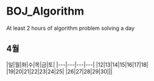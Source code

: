 # BOJ_Algorithm
At least 2 hours of algorithm problem solving a day
## 4월
|일|월|화|수|목|금|토|
|---|---|---|---|
|12|13|14|15|16|17|18|
|19|20|21|22|23|24|25|
|26|27|28|29|30|||
